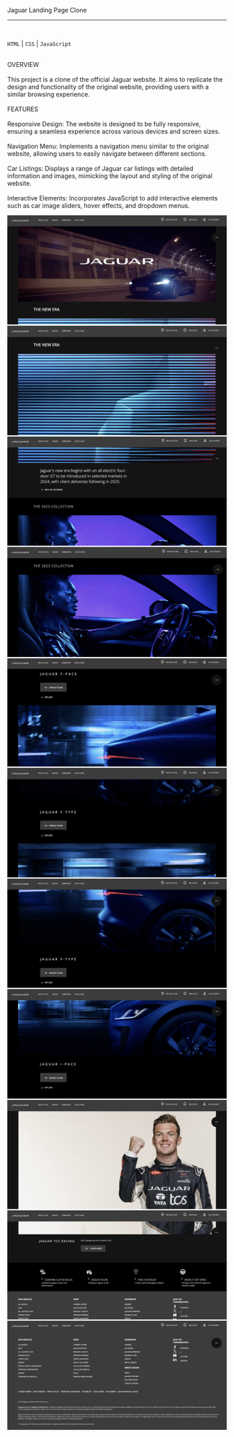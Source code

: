 Jaguar Landing Page Clone
<hr>
<br>

``HTML`` | ``CSS`` | ``JavaScript``

<br>
OVERVIEW
<br>
<br>
This project is a clone of the official Jaguar website. 
It aims to replicate the design and functionality of the original website, providing users with a similar browsing experience.
<br>
<br>
FEATURES
<br>
<br>
Responsive Design: The website is designed to be fully responsive, ensuring a seamless experience across various devices and screen sizes.
<br>
<br>
Navigation Menu: Implements a navigation menu similar to the original website, allowing users to easily navigate between different sections.
<br>
<br>
Car Listings: Displays a range of Jaguar car listings with detailed information and images, mimicking the layout and styling of the original website.
<br>
<br>
Interactive Elements: Incorporates JavaScript to add interactive elements such as car image sliders, hover effects, and dropdown menus.

![](images/jag-main-1.jpg)
![](images/jag-main-2.jpg)
![](images/jag-main-3.jpg)
![](images/jag-main-4.jpg)
![](images/jag-main-5.jpg)
![](images/jag-main-6.jpg)
![](images/jag-main-7.jpg)
![](images/jag-main-8.jpg)
![](images/jag-main-9.jpg)
![](images/jag-main-10.jpg)
![](images/jag-main-11.jpg)
